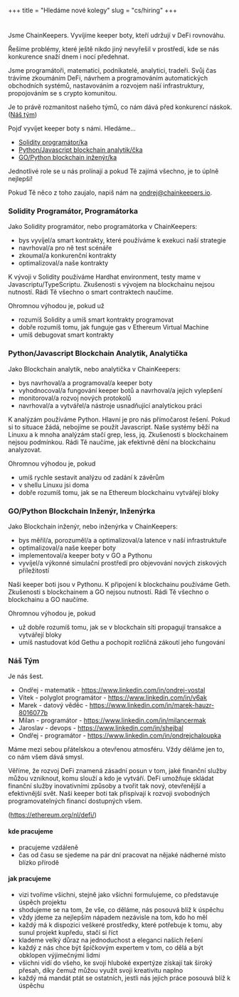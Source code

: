 +++
title = "Hledáme nové kolegy"
slug = "cs/hiring"
+++

#

Jsme ChainKeepers.  Vyvíjíme keeper boty, kteří udržují v DeFi rovnováhu.

Řešíme problémy, které ještě nikdo jiný nevyřešil v prostředí, kde se nás
konkurence snaží dnem i nocí předehnat.

Jsme programátoři, matematici, podnikatelé, analytici, tradeři.  Svůj čas
trávíme zkoumáním DeFi, návrhem a programováním automatických obchodních
systémů, nastavováním a rozvojem naší infrastruktury, propojováním se s crypto
komunitou.

Je to právě rozmanitost našeho týmů, co nám dává před konkurencí náskok.
\
([Náš tým](#náš-tým))

Pojď vyvíjet keeper boty s námi.  Hledáme...

- [Solidity programátor/ka](#solidity-programátor-programátorka)
- [Python/Javascript blockchain analytik/čka](#pythonjavascript-blockchain-analytik-analytička)
- [GO/Python blockchain inženýr/ka](#gopython-blockchain-inženýr-inženýrka)

Jednotlivé role se u nás prolínají a pokud Tě zajímá všechno, je to úplně nejlepší!

Pokud Tě něco z toho zaujalo, napiš nám na [ondrej@chainkeepers.io](mailto:ondrej@chainkeepers.io).

### Solidity Programátor, Programátorka

Jako Solidity programátor, nebo programátorka v ChainKeepers:

  - bys vyvíjel/a smart kontrakty, které používáme k exekuci naší strategie
  - navrhoval/a pro ně test scénáře
  - zkoumal/a konkurenční kontrakty
  - optimalizoval/a naše kontrakty

K vývoji v Solidity používáme Hardhat environment, testy mame v
Javascriptu/TypeScriptu.  Zkušenosti s vývojem na blockchainu nejsou nutností.
Rádi Tě všechno o smart contraktech naučíme.

Ohromnou výhodou je, pokud už

  - rozumíš Solidity a umíš smart kontrakty programovat
  - dobře rozumíš tomu, jak funguje gas v Ethereum Virtual Machine
  - umíš debugovat smart kontrakty


### Python/Javascript Blockchain Analytik, Analytička

Jako Blockchain analytik, nebo analytička v ChainKeepers:

  - bys navrhoval/a a programoval/a keeper boty
  - vyhodnocoval/a fungování keeper botů a navrhoval/a jejich vylepšení
  - monitoroval/a rozvoj nových protokolů
  - navrhoval/a a vytvářel/a nástroje usnadňující analytickou práci

K analýzám používáme Python.  Hlavní je pro nás přímočarost řešení.  Pokud si to
situace žádá, nebojíme se použít Javascript.  Naše systémy běží na Linuxu a k
mnoha analýzám stačí grep, less, jq.  Zkušenosti s blockchainem nejsou
podmínkou.  Rádi Tě naučíme, jak efektivně dění na blockchainu analyzovat.

Ohromnou výhodou je, pokud
  - umíš rychle sestavit analýzu od zadání k závěrům
  - v shellu Linuxu jsi doma
  - dobře rozumíš tomu, jak se na Ethereum blockchainu vytvářejí bloky


### GO/Python Blockchain Inženýr, Inženýrka

Jako Blockchain inženýr, nebo inženýrka v ChainKeepers:

  - bys měřil/a, porozuměl/a a optimalizoval/a latence v naší infrastruktuře
  - optimalizoval/a naše keeper boty
  - implementoval/a keeper boty v GO a Pythonu
  - vyvíjel/a výkonné simulační prostředí pro objevování nových ziskových příležitostí

Naši keeper boti jsou v Pythonu.  K připojení k blockchainu používáme Geth.
Zkušenosti s blockchainem a GO nejsou nutností.  Rádi Tě všechno o blockchainu a
GO naučíme.

Ohromnou výhodou je, pokud
  - už dobře rozumíš tomu, jak se v blockchain síti propagují transakce a vytvářejí bloky
  - umíš nastudovat kód Gethu a pochopit rozličná zákoutí jeho fungování

### Náš Tým

Je nás šest.

  - Ondřej - matematik - https://www.linkedin.com/in/ondrej-vostal
  - Vítek - polyglot programátor - https://www.linkedin.com/in/v6ak
  - Marek - datový věděc - https://www.linkedin.com/in/marek-hauzr-8016077b
  - Milan - programátor - https://www.linkedin.com/in/milancermak
  - Jaroslav - devops - https://www.linkedin.com/in/shejbal
  - Ondřej - programátor - https://www.linkedin.com/in/ondrejchaloupka

Máme mezi sebou přátelskou a otevřenou atmosféru.  Vždy děláme jen to, co nám
všem dává smysl.

Věříme, že rozvoj DeFi znamená zásadní posun v tom, jaké finanční služby můžou
vzniknout, komu slouží a kdo je vytváří.  DeFi umožňuje skládat finanční služby
inovativními způsoby a tvořit tak nový, otevřenější a efektivnější svět.  Naši
keeper boti tak přispívají k rozvoji svobodných programovatelných financí
dostupných všem.

(https://ethereum.org/nl/defi/)

#### kde pracujeme

 - pracujeme vzdáleně
 - čas od času se sjedeme na pár dní pracovat na nějaké nádherné místo blízko přírodě

#### jak pracujeme

 - vizi tvoříme všichni, stejně jako všichni formulujeme, co představuje úspěch projektu
 - shodujeme se na tom, že vše, co děláme, nás posouvá blíž k úspěchu
 - vždy jdeme za nejlepším nápadem nezávisle na tom, kdo ho měl
 - každý má k dispozici veškeré prostředky, které potřebuje k tomu, aby sunul projekt kupředu, stačí si říct
 - klademe velký důraz na jednoduchost a eleganci našich řešení
 - každý z nás chce být špičkovým expertem v tom, co dělá a být obklopen výjimečnými lidmi
 - všichni vidí do všeho, ke svojí hluboké expertýze získají tak široký přesah, díky čemuž můžou využít svoji kreativitu naplno
 - každý má mandát ptát se ostatních, jestli nás jejich práce posouvá blíž k úspěchu
